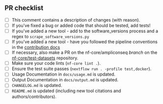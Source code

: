 <!--
# nf-core/ampliconseq pull request

Many thanks for contributing to nf-core/ampliconseq!

Please fill in the appropriate checklist below (delete whatever is not relevant).
These are the most common things requested on pull requests (PRs).

Remember that PRs should be made against the dev branch, unless you're preparing a pipeline release.

Learn more about contributing: [CONTRIBUTING.md](https://github.com/nf-core/ampliconseq/tree/master/.github/CONTRIBUTING.md)
-->

## PR checklist

- [ ] This comment contains a description of changes (with reason).
- [ ] If you've fixed a bug or added code that should be tested, add tests!
 - [ ] If you've added a new tool - add to the software_versions process and a regex to `scrape_software_versions.py`
 - [ ] If you've added a new tool - have you followed the pipeline conventions in the [contribution docs](https://github.com/nf-core/ampliconseq/tree/master/.github/CONTRIBUTING.md)
 - [ ] If necessary, also make a PR on the nf-core/ampliconseq _branch_ on the [nf-core/test-datasets](https://github.com/nf-core/test-datasets) repository.
- [ ] Make sure your code lints (`nf-core lint .`).
- [ ] Ensure the test suite passes (`nextflow run . -profile test,docker`).
- [ ] Usage Documentation in `docs/usage.md` is updated.
- [ ] Output Documentation in `docs/output.md` is updated.
- [ ] `CHANGELOG.md` is updated.
- [ ] `README.md` is updated (including new tool citations and authors/contributors).

